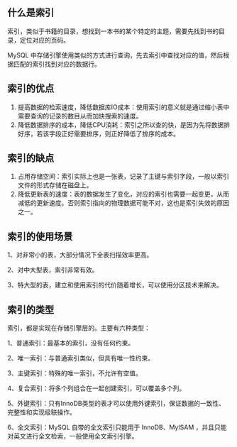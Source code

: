 ## 什么是索引

索引，类似于书籍的目录，想找到一本书的某个特定的主题，需要先找到书的目录，定位对应的页码。

MySQL 中存储引擎使用类似的方式进行查询，先去索引中查找对应的值，然后根据匹配的索引找到对应的数据行。

## 索引的优点

1. 提高数据的检索速度，降低数据库IO成本：使用索引的意义就是通过缩小表中需要查询的记录的数目从而加快搜索的速度。
2. 降低数据排序的成本，降低CPU消耗：索引之所以查的快，是因为先将数据排好序，若该字段正好需要排序，则正好降低了排序的成本。

## 索引的缺点

1. 占用存储空间：索引实际上也是一张表，记录了主键与索引字段，一般以索引文件的形式存储在磁盘上。
2. 降低更新表的速度：表的数据发生了变化，对应的索引也需要一起变更，从而减低的更新速度。否则索引指向的物理数据可能不对，这也是索引失效的原因之一。

## 索引的使用场景

1、对非常小的表，大部分情况下全表扫描效率更高。

2、对中大型表，索引非常有效。

3、特大型的表，建立和使用索引的代价随着增长，可以使用分区技术来解决。

## 索引的类型

索引，都是实现在存储引擎层的。主要有六种类型：

1、普通索引：最基本的索引，没有任何约束。

2、唯一索引：与普通索引类似，但具有唯一性约束。

3、主键索引：特殊的唯一索引，不允许有空值。

4、复合索引：将多个列组合在一起创建索引，可以覆盖多个列。

5、外键索引：只有InnoDB类型的表才可以使用外键索引，保证数据的一致性、完整性和实现级联操作。

6、全文索引：MySQL 自带的全文索引只能用于 InnoDB、MyISAM ，并且只能对英文进行全文检索，一般使用全文索引引擎。
